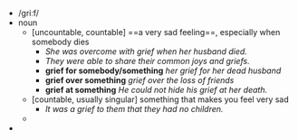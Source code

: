 - /ɡriːf/
- noun
	- [uncountable, countable] ==a very sad feeling==, especially when somebody dies
		- *She was overcome with grief when her husband died.*
		- *They were able to share their common joys and griefs.*
		- **grief for somebody/something** *her grief for her dead husband*
		- **grief over something** *grief over the loss of friends*
		- **grief at something** *He could not hide his grief at her death.*
	- [countable, usually singular] something that makes you feel very sad
		- *It was a grief to them that they had no children.*
	-
-